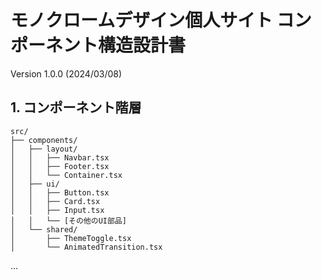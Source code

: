 # モノクロームデザイン個人サイト コンポーネント構造設計書
Version 1.0.0 (2024/03/08)

## 1. コンポーネント階層

```
src/
├── components/
│   ├── layout/
│   │   ├── Navbar.tsx
│   │   ├── Footer.tsx
│   │   └── Container.tsx
│   ├── ui/
│   │   ├── Button.tsx
│   │   ├── Card.tsx
│   │   ├── Input.tsx
│   │   └── [その他のUI部品]
│   └── shared/
│       ├── ThemeToggle.tsx
│       └── AnimatedTransition.tsx
```
...